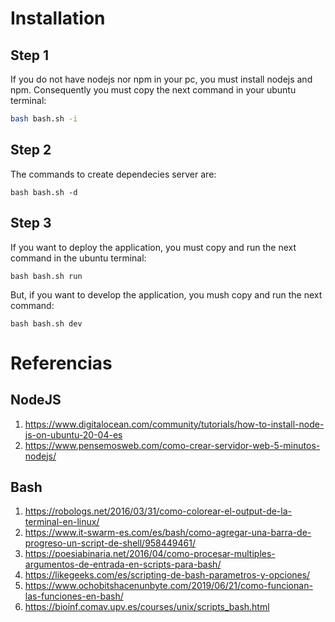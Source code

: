 # Installation

## Step 1

If you do not have nodejs nor npm in your pc, you must install nodejs and npm. Consequently you must copy the next command in your ubuntu terminal:

```sh
bash bash.sh -i
```

## Step 2

The commands to create dependecies server are:

```
bash bash.sh -d
```

## Step 3

If you want to deploy the application, you must copy and run the next command in the ubuntu terminal:

```
bash bash.sh run
```

But, if you want to develop the application, you mush copy and run the next command:

```
bash bash.sh dev
```

# Referencias

## NodeJS

1. https://www.digitalocean.com/community/tutorials/how-to-install-node-js-on-ubuntu-20-04-es
2. https://www.pensemosweb.com/como-crear-servidor-web-5-minutos-nodejs/

## Bash

1. https://robologs.net/2016/03/31/como-colorear-el-output-de-la-terminal-en-linux/
2. https://www.it-swarm-es.com/es/bash/como-agregar-una-barra-de-progreso-un-script-de-shell/958449461/
3. https://poesiabinaria.net/2016/04/como-procesar-multiples-argumentos-de-entrada-en-scripts-para-bash/
4. https://likegeeks.com/es/scripting-de-bash-parametros-y-opciones/
5. https://www.ochobitshacenunbyte.com/2019/06/21/como-funcionan-las-funciones-en-bash/
6. https://bioinf.comav.upv.es/courses/unix/scripts_bash.html